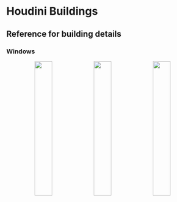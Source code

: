 # Houdini Buildings

## Reference for building details

### Windows

<p align="center">
<img src="https://github.com/user-attachments/assets/962d78a6-31f2-4d47-aeb1-4ca369c2b53c" width="30%" display="inline-block">
<img src="https://github.com/user-attachments/assets/efd2b4c3-fef4-4b86-bf9f-3b3164b1d04e" width="30%" display="inline-block">
<img src="https://github.com/user-attachments/assets/9438dc41-5f95-470f-8d1c-27d4e19d9b02" width="30%" display="inline-block">
</p>



